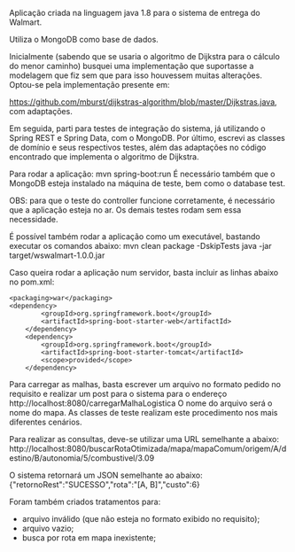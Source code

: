 Aplicação criada na linguagem java 1.8 para o sistema de entrega do Walmart.

Utiliza o MongoDB como base de dados.

Inicialmente (sabendo que se usaria o algoritmo de Dijkstra para o cálculo do menor caminho) busquei uma implementação que suportasse a modelagem que fiz sem que para isso houvessem muitas alterações. Optou-se pela implementação presente em:

https://github.com/mburst/dijkstras-algorithm/blob/master/Dijkstras.java, com adaptações.

Em seguida, parti para testes de integração do sistema, já utilizando o Spring REST e Spring Data, com o MongoDB.
Por último, escrevi as classes de domínio e seus respectivos testes, além das adaptações no código encontrado que implementa o algoritmo de Dijkstra.

Para rodar a aplicação: mvn spring-boot:run
É necessário também que o MongoDB esteja instalado na máquina de teste, bem como o database test.

OBS: para que o teste do controller funcione corretamente, é necessário que a aplicação esteja no ar. Os demais testes rodam sem essa necessidade.

É possível também rodar a aplicação como um executável, bastando executar os comandos abaixo:
mvn clean package -DskipTests
java -jar target/wswalmart-1.0.0.jar

Caso queira rodar a aplicação num servidor, basta incluir as linhas abaixo no pom.xml:

	<packaging>war</packaging>
	<dependency>
            <groupId>org.springframework.boot</groupId>
            <artifactId>spring-boot-starter-web</artifactId>
        </dependency>
        <dependency>
            <groupId>org.springframework.boot</groupId>
            <artifactId>spring-boot-starter-tomcat</artifactId>
            <scope>provided</scope>
        </dependency>

Para carregar as malhas, basta escrever um arquivo no formato pedido no requisito e realizar um post para o sistema para o endereço http://localhost:8080/carregarMalhaLogistica O nome do arquivo será o nome do mapa. As classes de teste realizam este procedimento nos mais diferentes cenários. 

Para realizar as consultas, deve-se utilizar uma URL semelhante a abaixo:
http://localhost:8080/buscarRotaOtimizada/mapa/mapaComum/origem/A/destino/B/autonomia/5/combustivel/3.09

O sistema retornará um JSON semelhante ao abaixo:
{"retornoRest":"SUCESSO","rota":"[A, B]","custo":6}

Foram também criados tratamentos para:

 * arquivo inválido (que não esteja no formato exibido no requisito);
 * arquivo vazio;
 * busca por rota em mapa inexistente;


